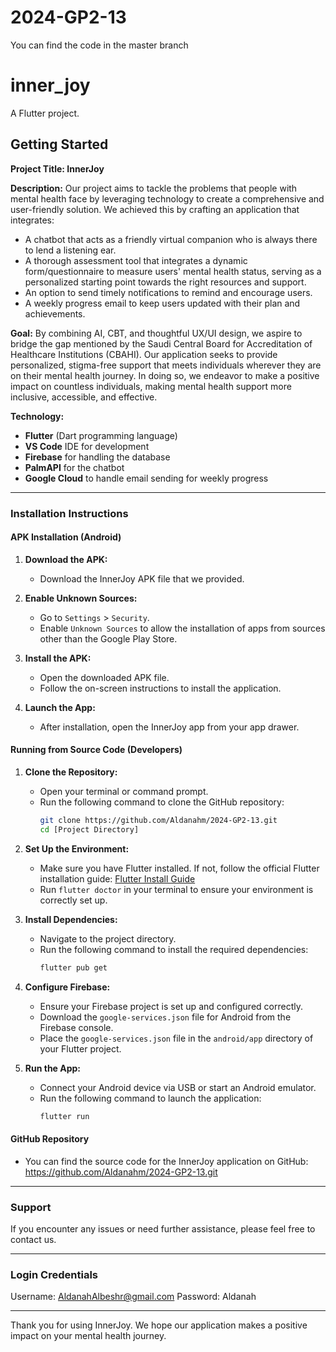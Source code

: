 # 2024-GP2-13
You can find the code in the master branch

# inner_joy

A Flutter project.

## Getting Started


**Project Title: InnerJoy**

**Description:**
Our project aims to tackle the problems that people with mental health face by leveraging technology to create a comprehensive and user-friendly solution. We achieved this by crafting an application that integrates:
- A chatbot that acts as a friendly virtual companion who is always there to lend a listening ear.
- A thorough assessment tool that integrates a dynamic form/questionnaire to measure users' mental health status, serving as a personalized starting point towards the right resources and support.
- An option to send timely notifications to remind and encourage users.
- A weekly progress email to keep users updated with their plan and achievements.

**Goal:**
By combining AI, CBT, and thoughtful UX/UI design, we aspire to bridge the gap mentioned by the Saudi Central Board for Accreditation of Healthcare Institutions (CBAHI). Our application seeks to provide personalized, stigma-free support that meets individuals wherever they are on their mental health journey. In doing so, we endeavor to make a positive impact on countless individuals, making mental health support more inclusive, accessible, and effective.

**Technology:**
- **Flutter** (Dart programming language)
- **VS Code** IDE for development
- **Firebase** for handling the database
- **PalmAPI** for the chatbot
- **Google Cloud** to handle email sending for weekly progress

---

### **Installation Instructions**

#### **APK Installation (Android)**
1. **Download the APK:**
   - Download the InnerJoy APK file that we provided.

2. **Enable Unknown Sources:**
   - Go to `Settings` > `Security`.
   - Enable `Unknown Sources` to allow the installation of apps from sources other than the Google Play Store.

3. **Install the APK:**
   - Open the downloaded APK file.
   - Follow the on-screen instructions to install the application.

4. **Launch the App:**
   - After installation, open the InnerJoy app from your app drawer.

#### **Running from Source Code (Developers)**
1. **Clone the Repository:**
   - Open your terminal or command prompt.
   - Run the following command to clone the GitHub repository:
     ```bash
     git clone https://github.com/Aldanahm/2024-GP2-13.git
     cd [Project Directory]
     ```

2. **Set Up the Environment:**
   - Make sure you have Flutter installed. If not, follow the official Flutter installation guide: [Flutter Install Guide](https://flutter.dev/docs/get-started/install)
   - Run `flutter doctor` in your terminal to ensure your environment is correctly set up.

3. **Install Dependencies:**
   - Navigate to the project directory.
   - Run the following command to install the required dependencies:
     ```bash
     flutter pub get
     ```

4. **Configure Firebase:**
   - Ensure your Firebase project is set up and configured correctly.
   - Download the `google-services.json` file for Android from the Firebase console.
   - Place the `google-services.json` file in the `android/app` directory of your Flutter project.

5. **Run the App:**
   - Connect your Android device via USB or start an Android emulator.
   - Run the following command to launch the application:
     ```bash
     flutter run
     ```

#### **GitHub Repository**
- You can find the source code for the InnerJoy application on GitHub: https://github.com/Aldanahm/2024-GP2-13.git

---

### **Support**
If you encounter any issues or need further assistance, please feel free to contact us.

---

### **Login Credentials**
Username: AldanahAlbeshr@gmail.com
Password: Aldanah

---

Thank you for using InnerJoy. We hope our application makes a positive impact on your mental health journey.
